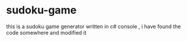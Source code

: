 # sudoku-game
this is a sudoku game generator written in c# console , i have found the code somewhere and modified it 
